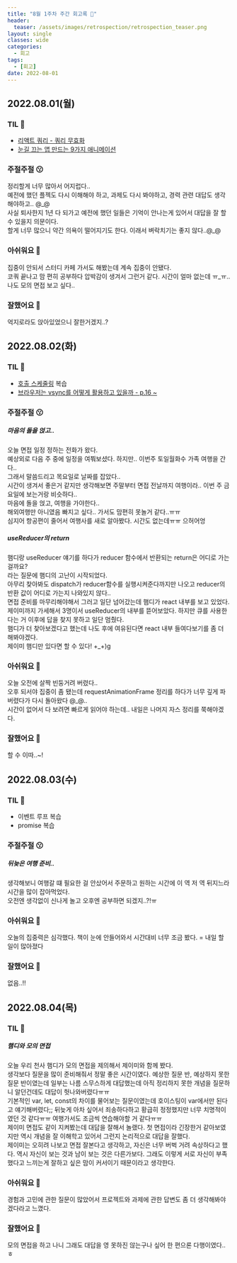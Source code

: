 ```yaml
---
title: "8월 1주차 주간 회고록 🙂"
header:
  teaser: /assets/images/retrospection/retrospection_teaser.png
layout: single
classes: wide
categories:
  - 회고
tags:
  - [회고]
date: 2022-08-01
---
```


## 2022.08.01(월)

### TIL 🧐

- [리액트 쿼리 - 쿼리 무효화](https://tanstack.com/query/v4/docs/guides/query-invalidation?from=reactQueryV3&original=https://react-query-v3.tanstack.com/guides/query-invalidation)
- [눈길 끄는 앱 만드는 9가지 애니메이션](https://slowalk.com/2599)

### 주절주절 😗

정리할게 너무 많아서 어지럽다..  
예전에 했던 플젝도 다시 이해해야 하고, 과제도 다시 봐야하고, 경력 관련 대답도 생각해야하고.. @\_@  
사실 퇴사한지 1년 다 되가고 예전에 했던 일들은 기억이 안나는게 있어서 대답을 잘 할 수 있을지 의문이다.  
할게 너무 많으니 약간 의욕이 떨어지기도 한다. 이래서 벼락치기는 좋지 않다..@\_@

### 아쉬워요 🙁

집중이 안되서 스터디 카페 가서도 해봤는데 계속 집중이 안됐다.  
코쿼 끝나고 맘 편히 공부하다 압박감이 생겨서 그런거 같다. 시간이 얼마 없는데 ㅠ\_ㅠ..  
나도 모의 면접 보고 싶다..

### 잘했어요 🙂

억지로라도 앉아있었으니 잘한거겠지..?

## 2022.08.02(화)

### TIL 🧐

- [호출 스케줄링](https://alstn2468.github.io/Javascript/2020-06-29-setTimeout_setInterval_requestAnimationFrame/) 복습
- [브라우저는 vsync를 어떻게 활용하고 있을까 - p.16 ~](https://www.slideshare.net/deview/133-vsync)

### 주절주절 😗

##### 마음의 돌을 얹고..

오늘 면접 일정 정하는 전화가 왔다.  
예상외로 다음 주 중에 일정을 여쭤보셨다. 하지만.. 이번주 토일월화수 가족 여행을 간다..  
그래서 말씀드리고 목요일로 날짜를 잡았다..  
시간이 생겨서 좋은거 같지만 생각해보면 주말부터 면접 전날까지 여행이라.. 이번 주 금요일에 보는거랑 비슷하다..  
마음에 돌을 얹고, 여행을 가야한다..  
해외여행만 아니였음 빠지고 싶다.. 가서도 맘편히 못놀거 같다..ㅠㅠ  
심지어 항공편이 줄어서 여행사를 새로 알아봤다. 시간도 없는데ㅠㅠ 으허어엉

##### useReducer의 return

햄디랑 useReducer 얘기를 하다가 reducer 함수에서 반환되는 return은 어디로 가는걸까요?  
라는 질문에 햄디의 고난이 시작되었다.  
아무리 찾아봐도 dispatch가 reducer함수를 실행시켜준다까지만 나오고 reducer의 반환 값이 어디로 가는지 나와있지 않다..  
면접 준비를 마무리해야해서 그러고 일단 넘어갔는데 햄디가 react 내부를 보고 있었다.  
제이미까지 가세해서 3명이서 useReducer의 내부를 뜯어보았다. 하지만 큐를 사용한다는 거 이후에 답을 찾지 못하고 일단 멈췄다.  
햄디가 더 찾아보겠다고 했는데 나도 후에 여유된다면 react 내부 들여다보기를 좀 더 해봐야겠다.  
제이미 햄디만 있다면 할 수 있다! +\_+)g

### 아쉬워요 🙁

오늘 오전에 살짝 빈둥거려 버렸다..  
오후 되서야 집중이 좀 됐는데 requestAnimationFrame 정리를 하다가 너무 깊게 파버렸다가 다시 돌아왔다 @_@..  
시간이 없어서 다 보려면 빠르게 읽어야 하는데.. 내일은 나머지 자스 정리를 쭉해야겠다.

### 잘했어요 🙂

할 수 이따..~!

## 2022.08.03(수)

### TIL 🧐

- 이벤트 루프 복습
- promise 복습

### 주절주절 😗

##### 뒤늦은 여행 준비..

생각해보니 여행갈 떄 필요한 걸 안샀어서 주문하고 원하는 시간에 이 역 저 역 뒤지느라 시간을 많이 잡아먹었다.  
오전엔 생각없이 신나게 놀고 오후엔 공부하면 되겠지..?!ㅠ

### 아쉬워요 🙁

오늘의 집중력은 심각했다. 책이 눈에 안들어와서 시간대비 너무 조금 봤다. = 내일 할 일이 많아졌다

### 잘했어요 🙂

없음..!!

## 2022.08.04(목)

### TIL 🧐

##### 햄디와 모의 면접

오늘 우리 천사 햄디가 모의 면접을 제의해서 제이미와 함께 봤다.  
생각보다 질문을 많이 준비해줘서 정말 좋은 시간이였다. 예상한 질문 반, 예상하지 못한 질문 반이였는데 일부는 나름 스무스하게 대답했는데 아직 정리하지 못한 개념을 질문하니 알던건데도 대답이 헛나와버렸다ㅠㅠ  
기본적인 var, let, const의 차이를 물어보는 질문이였는데 호이스팅이 var에서만 된다고 얘기해버렸다;; 뒤늦게 아차 싶어서 죄송하다하고 황급히 정정했지만 너무 치명적이였던 것 같다ㅠㅠ 여행가서도 조금씩 연습해야할 거 같다ㅠㅠ  
제이미 면접도 같이 지켜봤는데 대답을 잘해서 놀랬다. 첫 면접이라 긴장한거 같아보였지만 역시 개념을 잘 이해학고 있어서 그런지 논리적으로 대답을 잘했다.  
제이미는 오히려 나보고 면접 잘본다고 생각하고, 자신은 너무 버벅 거려 속상하다고 했다. 역시 자신이 보는 것과 남이 보는 것은 다른가보다. 그래도 이렇게 서로 자신이 부족했다고 느끼는게 잘하고 싶은 맘이 커서이기 때문이라고 생각한다.

### 아쉬워요 🙁

경험과 고민에 관한 질문이 많았어서 프로젝트와 과제에 관한 답변도 좀 더 생각해봐야겠다라고 느꼈다.

### 잘했어요 🙂

모의 면접을 하고 나니 그래도 대답을 영 못하진 않는구나 싶어 한 편으론 다행이였다..ㅎ
